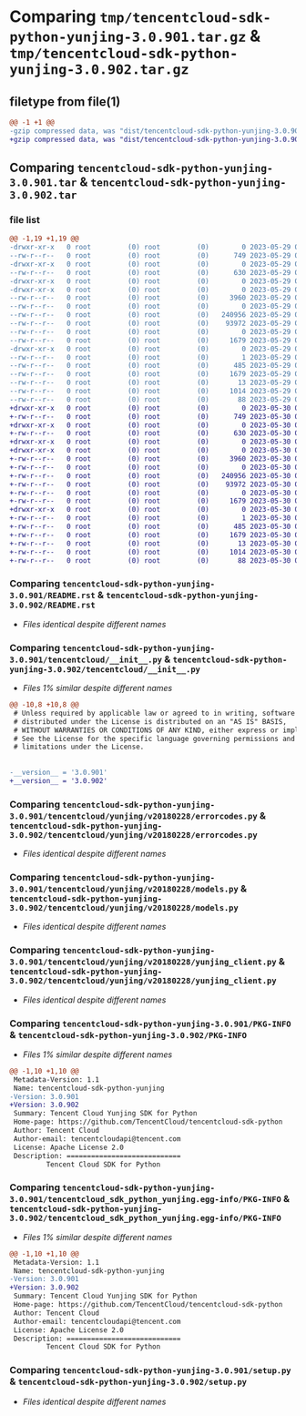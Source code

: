 # Comparing `tmp/tencentcloud-sdk-python-yunjing-3.0.901.tar.gz` & `tmp/tencentcloud-sdk-python-yunjing-3.0.902.tar.gz`

## filetype from file(1)

```diff
@@ -1 +1 @@
-gzip compressed data, was "dist/tencentcloud-sdk-python-yunjing-3.0.901.tar", last modified: Mon May 29 02:42:02 2023, max compression
+gzip compressed data, was "dist/tencentcloud-sdk-python-yunjing-3.0.902.tar", last modified: Tue May 30 00:37:57 2023, max compression
```

## Comparing `tencentcloud-sdk-python-yunjing-3.0.901.tar` & `tencentcloud-sdk-python-yunjing-3.0.902.tar`

### file list

```diff
@@ -1,19 +1,19 @@
-drwxr-xr-x   0 root         (0) root         (0)        0 2023-05-29 02:42:02.000000 tencentcloud-sdk-python-yunjing-3.0.901/
--rw-r--r--   0 root         (0) root         (0)      749 2023-05-29 02:42:02.000000 tencentcloud-sdk-python-yunjing-3.0.901/README.rst
-drwxr-xr-x   0 root         (0) root         (0)        0 2023-05-29 02:42:02.000000 tencentcloud-sdk-python-yunjing-3.0.901/tencentcloud/
--rw-r--r--   0 root         (0) root         (0)      630 2023-05-29 02:42:02.000000 tencentcloud-sdk-python-yunjing-3.0.901/tencentcloud/__init__.py
-drwxr-xr-x   0 root         (0) root         (0)        0 2023-05-29 02:42:02.000000 tencentcloud-sdk-python-yunjing-3.0.901/tencentcloud/yunjing/
-drwxr-xr-x   0 root         (0) root         (0)        0 2023-05-29 02:42:02.000000 tencentcloud-sdk-python-yunjing-3.0.901/tencentcloud/yunjing/v20180228/
--rw-r--r--   0 root         (0) root         (0)     3960 2023-05-29 02:42:02.000000 tencentcloud-sdk-python-yunjing-3.0.901/tencentcloud/yunjing/v20180228/errorcodes.py
--rw-r--r--   0 root         (0) root         (0)        0 2023-05-29 02:42:02.000000 tencentcloud-sdk-python-yunjing-3.0.901/tencentcloud/yunjing/v20180228/__init__.py
--rw-r--r--   0 root         (0) root         (0)   240956 2023-05-29 02:42:02.000000 tencentcloud-sdk-python-yunjing-3.0.901/tencentcloud/yunjing/v20180228/models.py
--rw-r--r--   0 root         (0) root         (0)    93972 2023-05-29 02:42:02.000000 tencentcloud-sdk-python-yunjing-3.0.901/tencentcloud/yunjing/v20180228/yunjing_client.py
--rw-r--r--   0 root         (0) root         (0)        0 2023-05-29 02:42:02.000000 tencentcloud-sdk-python-yunjing-3.0.901/tencentcloud/yunjing/__init__.py
--rw-r--r--   0 root         (0) root         (0)     1679 2023-05-29 02:42:02.000000 tencentcloud-sdk-python-yunjing-3.0.901/PKG-INFO
-drwxr-xr-x   0 root         (0) root         (0)        0 2023-05-29 02:42:02.000000 tencentcloud-sdk-python-yunjing-3.0.901/tencentcloud_sdk_python_yunjing.egg-info/
--rw-r--r--   0 root         (0) root         (0)        1 2023-05-29 02:42:02.000000 tencentcloud-sdk-python-yunjing-3.0.901/tencentcloud_sdk_python_yunjing.egg-info/dependency_links.txt
--rw-r--r--   0 root         (0) root         (0)      485 2023-05-29 02:42:02.000000 tencentcloud-sdk-python-yunjing-3.0.901/tencentcloud_sdk_python_yunjing.egg-info/SOURCES.txt
--rw-r--r--   0 root         (0) root         (0)     1679 2023-05-29 02:42:02.000000 tencentcloud-sdk-python-yunjing-3.0.901/tencentcloud_sdk_python_yunjing.egg-info/PKG-INFO
--rw-r--r--   0 root         (0) root         (0)       13 2023-05-29 02:42:02.000000 tencentcloud-sdk-python-yunjing-3.0.901/tencentcloud_sdk_python_yunjing.egg-info/top_level.txt
--rw-r--r--   0 root         (0) root         (0)     1014 2023-05-29 02:42:02.000000 tencentcloud-sdk-python-yunjing-3.0.901/setup.py
--rw-r--r--   0 root         (0) root         (0)       88 2023-05-29 02:42:02.000000 tencentcloud-sdk-python-yunjing-3.0.901/setup.cfg
+drwxr-xr-x   0 root         (0) root         (0)        0 2023-05-30 00:37:57.000000 tencentcloud-sdk-python-yunjing-3.0.902/
+-rw-r--r--   0 root         (0) root         (0)      749 2023-05-30 00:37:57.000000 tencentcloud-sdk-python-yunjing-3.0.902/README.rst
+drwxr-xr-x   0 root         (0) root         (0)        0 2023-05-30 00:37:57.000000 tencentcloud-sdk-python-yunjing-3.0.902/tencentcloud/
+-rw-r--r--   0 root         (0) root         (0)      630 2023-05-30 00:37:57.000000 tencentcloud-sdk-python-yunjing-3.0.902/tencentcloud/__init__.py
+drwxr-xr-x   0 root         (0) root         (0)        0 2023-05-30 00:37:57.000000 tencentcloud-sdk-python-yunjing-3.0.902/tencentcloud/yunjing/
+drwxr-xr-x   0 root         (0) root         (0)        0 2023-05-30 00:37:57.000000 tencentcloud-sdk-python-yunjing-3.0.902/tencentcloud/yunjing/v20180228/
+-rw-r--r--   0 root         (0) root         (0)     3960 2023-05-30 00:37:57.000000 tencentcloud-sdk-python-yunjing-3.0.902/tencentcloud/yunjing/v20180228/errorcodes.py
+-rw-r--r--   0 root         (0) root         (0)        0 2023-05-30 00:37:57.000000 tencentcloud-sdk-python-yunjing-3.0.902/tencentcloud/yunjing/v20180228/__init__.py
+-rw-r--r--   0 root         (0) root         (0)   240956 2023-05-30 00:37:57.000000 tencentcloud-sdk-python-yunjing-3.0.902/tencentcloud/yunjing/v20180228/models.py
+-rw-r--r--   0 root         (0) root         (0)    93972 2023-05-30 00:37:57.000000 tencentcloud-sdk-python-yunjing-3.0.902/tencentcloud/yunjing/v20180228/yunjing_client.py
+-rw-r--r--   0 root         (0) root         (0)        0 2023-05-30 00:37:57.000000 tencentcloud-sdk-python-yunjing-3.0.902/tencentcloud/yunjing/__init__.py
+-rw-r--r--   0 root         (0) root         (0)     1679 2023-05-30 00:37:57.000000 tencentcloud-sdk-python-yunjing-3.0.902/PKG-INFO
+drwxr-xr-x   0 root         (0) root         (0)        0 2023-05-30 00:37:57.000000 tencentcloud-sdk-python-yunjing-3.0.902/tencentcloud_sdk_python_yunjing.egg-info/
+-rw-r--r--   0 root         (0) root         (0)        1 2023-05-30 00:37:57.000000 tencentcloud-sdk-python-yunjing-3.0.902/tencentcloud_sdk_python_yunjing.egg-info/dependency_links.txt
+-rw-r--r--   0 root         (0) root         (0)      485 2023-05-30 00:37:57.000000 tencentcloud-sdk-python-yunjing-3.0.902/tencentcloud_sdk_python_yunjing.egg-info/SOURCES.txt
+-rw-r--r--   0 root         (0) root         (0)     1679 2023-05-30 00:37:57.000000 tencentcloud-sdk-python-yunjing-3.0.902/tencentcloud_sdk_python_yunjing.egg-info/PKG-INFO
+-rw-r--r--   0 root         (0) root         (0)       13 2023-05-30 00:37:57.000000 tencentcloud-sdk-python-yunjing-3.0.902/tencentcloud_sdk_python_yunjing.egg-info/top_level.txt
+-rw-r--r--   0 root         (0) root         (0)     1014 2023-05-30 00:37:57.000000 tencentcloud-sdk-python-yunjing-3.0.902/setup.py
+-rw-r--r--   0 root         (0) root         (0)       88 2023-05-30 00:37:57.000000 tencentcloud-sdk-python-yunjing-3.0.902/setup.cfg
```

### Comparing `tencentcloud-sdk-python-yunjing-3.0.901/README.rst` & `tencentcloud-sdk-python-yunjing-3.0.902/README.rst`

 * *Files identical despite different names*

### Comparing `tencentcloud-sdk-python-yunjing-3.0.901/tencentcloud/__init__.py` & `tencentcloud-sdk-python-yunjing-3.0.902/tencentcloud/__init__.py`

 * *Files 1% similar despite different names*

```diff
@@ -10,8 +10,8 @@
 # Unless required by applicable law or agreed to in writing, software
 # distributed under the License is distributed on an "AS IS" BASIS,
 # WITHOUT WARRANTIES OR CONDITIONS OF ANY KIND, either express or implied.
 # See the License for the specific language governing permissions and
 # limitations under the License.
 
 
-__version__ = '3.0.901'
+__version__ = '3.0.902'
```

### Comparing `tencentcloud-sdk-python-yunjing-3.0.901/tencentcloud/yunjing/v20180228/errorcodes.py` & `tencentcloud-sdk-python-yunjing-3.0.902/tencentcloud/yunjing/v20180228/errorcodes.py`

 * *Files identical despite different names*

### Comparing `tencentcloud-sdk-python-yunjing-3.0.901/tencentcloud/yunjing/v20180228/models.py` & `tencentcloud-sdk-python-yunjing-3.0.902/tencentcloud/yunjing/v20180228/models.py`

 * *Files identical despite different names*

### Comparing `tencentcloud-sdk-python-yunjing-3.0.901/tencentcloud/yunjing/v20180228/yunjing_client.py` & `tencentcloud-sdk-python-yunjing-3.0.902/tencentcloud/yunjing/v20180228/yunjing_client.py`

 * *Files identical despite different names*

### Comparing `tencentcloud-sdk-python-yunjing-3.0.901/PKG-INFO` & `tencentcloud-sdk-python-yunjing-3.0.902/PKG-INFO`

 * *Files 1% similar despite different names*

```diff
@@ -1,10 +1,10 @@
 Metadata-Version: 1.1
 Name: tencentcloud-sdk-python-yunjing
-Version: 3.0.901
+Version: 3.0.902
 Summary: Tencent Cloud Yunjing SDK for Python
 Home-page: https://github.com/TencentCloud/tencentcloud-sdk-python
 Author: Tencent Cloud
 Author-email: tencentcloudapi@tencent.com
 License: Apache License 2.0
 Description: ============================
         Tencent Cloud SDK for Python
```

### Comparing `tencentcloud-sdk-python-yunjing-3.0.901/tencentcloud_sdk_python_yunjing.egg-info/PKG-INFO` & `tencentcloud-sdk-python-yunjing-3.0.902/tencentcloud_sdk_python_yunjing.egg-info/PKG-INFO`

 * *Files 1% similar despite different names*

```diff
@@ -1,10 +1,10 @@
 Metadata-Version: 1.1
 Name: tencentcloud-sdk-python-yunjing
-Version: 3.0.901
+Version: 3.0.902
 Summary: Tencent Cloud Yunjing SDK for Python
 Home-page: https://github.com/TencentCloud/tencentcloud-sdk-python
 Author: Tencent Cloud
 Author-email: tencentcloudapi@tencent.com
 License: Apache License 2.0
 Description: ============================
         Tencent Cloud SDK for Python
```

### Comparing `tencentcloud-sdk-python-yunjing-3.0.901/setup.py` & `tencentcloud-sdk-python-yunjing-3.0.902/setup.py`

 * *Files identical despite different names*

